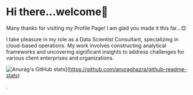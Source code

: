 # Hi there...welcome👋
Many thanks for visiting my Profile Page! I am glad you made it this far...😊

I take pleasure in my role as a Data Scientist Consultant, specializing in cloud-based operations. My work involves constructing analytical frameworks and uncovering significant insights to address challenges for various client enterprises and organizations.

![Anurag's GitHub stats](https://github-readme-stats.vercel.app/api?username=zomsoft)](https://github.com/anuraghazra/github-readme-stats)



.
